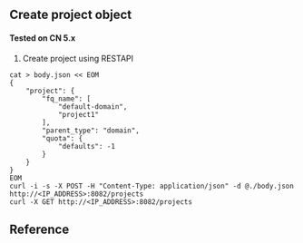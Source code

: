 ## Create project object 
#### Tested on CN 5.x

1. Create project using RESTAPI
```
cat > body.json << EOM
{
    "project": {
        "fq_name": [
            "default-domain",
            "project1"
        ],
        "parent_type": "domain",
        "quota": {
            "defaults": -1
        }
    }
}
EOM
curl -i -s -X POST -H "Content-Type: application/json" -d @./body.json http://<IP_ADDRESS>:8082/projects 
curl -X GET http://<IP_ADDRESS>:8082/projects
```

## Reference
